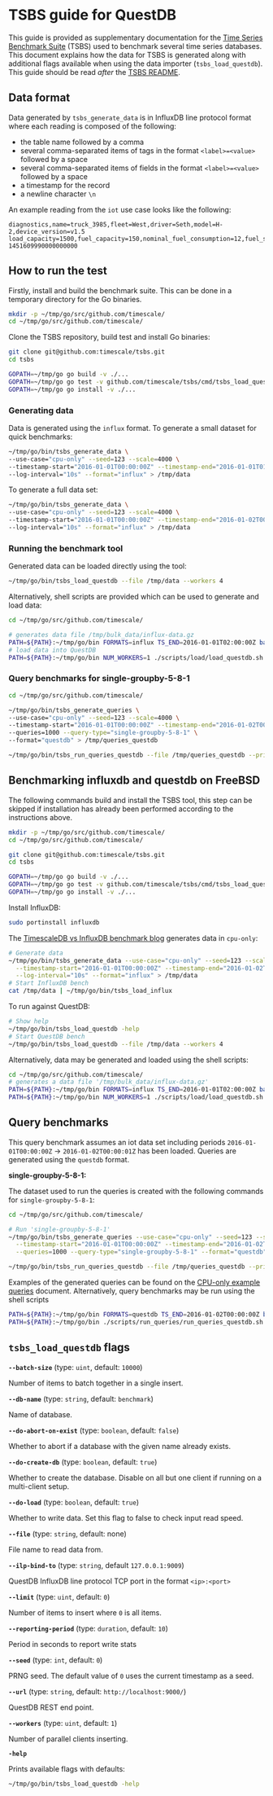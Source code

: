 # TSBS guide for QuestDB

This guide is provided as supplementary documentation for the
[Time Series Benchmark Suite](https://github.com/timescale/tsbs) (TSBS) used to
benchmark several time series databases. This document explains how the data for
TSBS is generated along with additional flags available when using the data
importer (`tsbs_load_questdb`). This guide should be read _after_ the
[TSBS README](https://github.com/timescale/tsbs/blob/master/README.md).

## Data format

Data generated by `tsbs_generate_data` is in InfluxDB line protocol format where
each reading is composed of the following:

- the table name followed by a comma
- several comma-separated items of tags in the format `<label>=<value>` followed
  by a space
- several comma-separated items of fields in the format `<label>=<value>`
  followed by a space
- a timestamp for the record
- a newline character `\n`

An example reading from the `iot` use case looks like the following:

```text
diagnostics,name=truck_3985,fleet=West,driver=Seth,model=H-2,device_version=v1.5 load_capacity=1500,fuel_capacity=150,nominal_fuel_consumption=12,fuel_state=0.8,current_load=482,status=4i 1451609990000000000
```

## How to run the test

Firstly, install and build the benchmark suite. This can be done in a temporary
directory for the Go binaries.

```bash
mkdir -p ~/tmp/go/src/github.com/timescale/
cd ~/tmp/go/src/github.com/timescale/
```

Clone the TSBS repository, build test and install Go binaries:

```bash
git clone git@github.com:timescale/tsbs.git
cd tsbs

GOPATH=~/tmp/go go build -v ./...
GOPATH=~/tmp/go go test -v github.com/timescale/tsbs/cmd/tsbs_load_questdb
GOPATH=~/tmp/go go install -v ./...
```

### Generating data

Data is generated using the `influx` format. To generate a small dataset for
quick benchmarks:

```bash
~/tmp/go/bin/tsbs_generate_data \
--use-case="cpu-only" --seed=123 --scale=4000 \
--timestamp-start="2016-01-01T00:00:00Z" --timestamp-end="2016-01-01T01:00:00Z" \
--log-interval="10s" --format="influx" > /tmp/data
```

To generate a full data set:

```bash
~/tmp/go/bin/tsbs_generate_data \
--use-case="cpu-only" --seed=123 --scale=4000 \
--timestamp-start="2016-01-01T00:00:00Z" --timestamp-end="2016-01-02T00:00:00Z" \
--log-interval="10s" --format="influx" > /tmp/data
```

### Running the benchmark tool

Generated data can be loaded directly using the tool:

```bash
~/tmp/go/bin/tsbs_load_questdb --file /tmp/data --workers 4
```

Alternatively, shell scripts are provided which can be used to generate and load
data:

```bash
cd ~/tmp/go/src/github.com/timescale/

# generates data file /tmp/bulk_data/influx-data.gz
PATH=${PATH}:~/tmp/go/bin FORMATS=influx TS_END=2016-01-01T02:00:00Z bash ./scripts/generate_data.sh
# load data into QuestDB
PATH=${PATH}:~/tmp/go/bin NUM_WORKERS=1 ./scripts/load/load_questdb.sh
```

### Query benchmarks for single-groupby-5-8-1

```bash
cd ~/tmp/go/src/github.com/timescale/

~/tmp/go/bin/tsbs_generate_queries \
--use-case="cpu-only" --seed=123 --scale=4000 \
--timestamp-start="2016-01-01T00:00:00Z" --timestamp-end="2016-01-02T00:00:01Z" \
--queries=1000 --query-type="single-groupby-5-8-1" \
--format="questdb" > /tmp/queries_questdb

~/tmp/go/bin/tsbs_run_queries_questdb --file /tmp/queries_questdb --print-interval 500
```

## Benchmarking influxdb and questdb on FreeBSD

The following commands build and install the TSBS tool, this step can be skipped
if installation has already been performed according to the instructions above.

```bash
mkdir -p ~/tmp/go/src/github.com/timescale/
cd ~/tmp/go/src/github.com/timescale/

git clone git@github.com:timescale/tsbs.git
cd tsbs

GOPATH=~/tmp/go go build -v ./...
GOPATH=~/tmp/go go test -v github.com/timescale/tsbs/cmd/tsbs_load_questdb
GOPATH=~/tmp/go go install -v ./...
```

Install InfluxDB:

```bash
sudo portinstall influxdb
```

The
[TimescaleDB vs InfluxDB benchmark blog](https://blog.timescale.com/blog/timescaledb-vs-influxdb-for-time-series-data-timescale-influx-sql-nosql-36489299877/)
generates data in `cpu-only`:

```bash
# Generate data
~/tmp/go/bin/tsbs_generate_data --use-case="cpu-only" --seed=123 --scale=4000 \
  --timestamp-start="2016-01-01T00:00:00Z" --timestamp-end="2016-01-02T00:00:00Z" \
  --log-interval="10s" --format="influx" > /tmp/data
# Start InfluxDB bench
cat /tmp/data | ~/tmp/go/bin/tsbs_load_influx
```

To run against QuestDB:

```bash
# Show help
~/tmp/go/bin/tsbs_load_questdb -help
# Start QuestDB bench
~/tmp/go/bin/tsbs_load_questdb --file /tmp/data --workers 4
```

Alternatively, data may be generated and loaded using the shell scripts:

```bash
cd ~/tmp/go/src/github.com/timescale/
# generates a data file '/tmp/bulk_data/influx-data.gz'
PATH=${PATH}:~/tmp/go/bin FORMATS=influx TS_END=2016-01-01T02:00:00Z bash ./scripts/generate_data.sh
PATH=${PATH}:~/tmp/go/bin NUM_WORKERS=1 ./scripts/load/load_questdb.sh
```

## Query benchmarks

This query benchmark assumes an iot data set including periods
`2016-01-01T00:00:00Z` -> `2016-01-02T00:00:01Z` has been loaded. Queries are
generated using the `questdb` format.

**single-groupby-5-8-1:**

The dataset used to run the queries is created with the following commands for
`single-groupby-5-8-1`:

```bash
cd ~/tmp/go/src/github.com/timescale/

# Run 'single-groupby-5-8-1'
~/tmp/go/bin/tsbs_generate_queries --use-case="cpu-only" --seed=123 --scale=4000 \
  --timestamp-start="2016-01-01T00:00:00Z" --timestamp-end="2016-01-02T00:00:01Z" \
  --queries=1000 --query-type="single-groupby-5-8-1" --format="questdb" > /tmp/queries_questdb

~/tmp/go/bin/tsbs_run_queries_questdb --file /tmp/queries_questdb --print-interval 500
```

Examples of the generated queries can be found on the
[CPU-only example queries](./cpu-only-example-queries.md) document.
Alternatively, query benchmarks may be run using the shell scripts

```bash
PATH=${PATH}:~/tmp/go/bin FORMATS=questdb TS_END=2016-01-02T00:00:00Z bash ./scripts/generate_queries.sh
PATH=${PATH}:~/tmp/go/bin ./scripts/run_queries/run_queries_questdb.sh
```

## `tsbs_load_questdb` flags

**`--batch-size`** (type: `uint`, default: `10000`)

Number of items to batch together in a single insert.

**`--db-name`** (type: `string`, default: `benchmark`)

Name of database.

**`--do-abort-on-exist`** (type: `boolean`, default: `false`)

Whether to abort if a database with the given name already exists.

**`--do-create-db`** (type: `boolean`, default: `true`)

Whether to create the database. Disable on all but one client if running on a
multi-client setup.

**`--do-load`** (type: `boolean`, default: `true`)

Whether to write data. Set this flag to false to check input read speed.

**`--file`** (type: `string`, default: none)

File name to read data from.

**`--ilp-bind-to`** (type: `string`, default `127.0.0.1:9009`)

QuestDB InfluxDB line protocol TCP port in the format `<ip>:<port>`

**`--limit`** (type: `uint`, default: `0`)

Number of items to insert where `0` is all items.

**`--reporting-period`** (type: `duration`, default: `10`)

Period in seconds to report write stats

**`--seed`** (type: `int`, default: `0`)

PRNG seed. The default value of `0` uses the current timestamp as a seed.

**`--url`** (type: `string`, default: `http://localhost:9000/`)

QuestDB REST end point.

**`--workers`** (type: `uint`, default: `1`)

Number of parallel clients inserting.

**`-help`**

Prints available flags with defaults:

```bash
~/tmp/go/bin/tsbs_load_questdb -help
```
